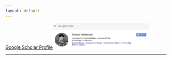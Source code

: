 ```yaml
---
layout: default
---
```

[Google Scholar Profile](https://scholar.google.co.uk/citations?user=oMccxPwAAAAJ&hl=en&oi=ao)<a href="https://scholar.google.co.uk/citations?user=oMccxPwAAAAJ&hl=en&oi=ao"><img src="/assets/img/Capture3.PNG" alt="poster1" width="300px"/></a>

<hr>


